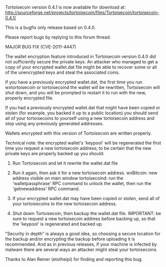 Tortoisecoin version 0.4.1 is now available for download at:
http://sourceforge.net/projects/tortoisecoin/files/Tortoisecoin/tortoisecoin-0.4.1/

This is a bugfix only release based on 0.4.0.

Please report bugs by replying to this forum thread.

MAJOR BUG FIX  (CVE-2011-4447)

The wallet encryption feature introduced in Tortoisecoin version 0.4.0 did not sufficiently secure the private keys. An attacker who
managed to get a copy of your encrypted wallet.dat file might be able to recover some or all of the unencrypted keys and steal the
associated coins.

If you have a previously encrypted wallet.dat, the first time you run wxtortoisecoin or tortoisecoind the wallet will be rewritten, Tortoisecoin will
shut down, and you will be prompted to restart it to run with the new, properly encrypted file.

If you had a previously encrypted wallet.dat that might have been copied or stolen (for example, you backed it up to a public
location) you should send all of your tortoisecoins to yourself using a new tortoisecoin address and stop using any previously generated addresses.

Wallets encrypted with this version of Tortoisecoin are written properly.

Technical note: the encrypted wallet's 'keypool' will be regenerated the first time you request a new tortoisecoin address; to be certain that the
new private keys are properly backed up you should:

1. Run Tortoisecoin and let it rewrite the wallet.dat file

2. Run it again, then ask it for a new tortoisecoin address.
wxBitcoin: new address visible on main window
tortoisecoind: run the 'walletpassphrase' RPC command to unlock the wallet,  then run the 'getnewaddress' RPC command.

3. If your encrypted wallet.dat may have been copied or stolen, send all of your tortoisecoins to the new tortoisecoin address.

4. Shut down Tortoisecoin, then backup the wallet.dat file.
IMPORTANT: be sure to request a new tortoisecoin address before backing up, so that the 'keypool' is regenerated and backed up.

"Security in depth" is always a good idea, so choosing a secure location for the backup and/or encrypting the backup before uploading it is recommended. And as in previous releases, if your machine is infected by malware there are several ways an attacker might steal your tortoisecoins.

Thanks to Alan Reiner (etotheipi) for finding and reporting this bug.
